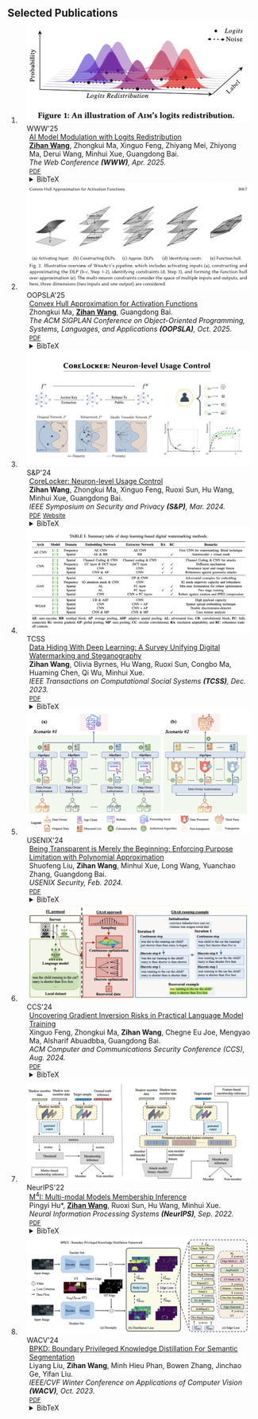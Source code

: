 <h2 id="publications" style="margin: 2px 0px -15px;">Selected Publications</h2>

<div class="publications">
<ol class="bibliography">


<li>
<div class="pub-row">

  <div class="col-sm-3 abbr" style="position: relative;padding-right: 15px;padding-left: 15px;">
    <img src="assets/img/www_cover.jpg" class="teaser img-fluid z-depth-1">
    <abbr class="badge">WWW'25</abbr>
  </div>

  <div class="col-sm-9" style="position: relative;padding-right: 15px;padding-left: 20px;">
    <div class="title"><a href="/">AI Model Modulation with Logits Redistribution</a></div>
    <div class="author"><u><strong>Zihan Wang</strong></u>, Zhongkui Ma, Xinguo Feng, Zhiyang Mei, Zhiyong Ma, Derui Wang, Minhui Xue, Guangdong Bai.</div>
    <div class="periodical"><em>The Web Conference <strong>(WWW)</strong>, Apr. 2025.</em></div>
    <div class="links">
      <a href="https://www.zihan.com.au/assets/files/WWW25AIM.pdf" class="btn btn-sm z-depth-0" role="button" target="_blank" style="font-size:12px;">PDF</a>
      <details class="auto-close">
        <summary class="btn btn-sm z-depth-0">BibTeX</summary>
        <pre style="font-size:10px;">
@inproceedings{wang2025aim,
  title={AI Model Modulation with Logits Redistribution},
  author={Wang, Zihan and Ma, Zhongkui and Feng, Xinguo and Mei, Zhiyang and Ma, Zhiyong and Wang, Derui and Wang, Hu and Xue, Minhui and Bai, Guangdong.},
  year = {2025},
  publisher = {Association for Computing Machinery},
  address = {New York, NY, USA},
  url = {https://doi.org/10.1145/3696410.3714737},
  doi = {10.1145/3696410.3714737},
  booktitle = {Proceedings of the ACM Web Conference 2025},
  location = {Sydney, Australia},
  series = {WWW'25}
}        </pre>
    </details>
    </div>
  </div>
</div>
</li>

<li>
<div class="pub-row">

  <div class="col-sm-3 abbr" style="position: relative;padding-right: 15px;padding-left: 15px;">
    <img src="assets/img/oopsla_cover.jpg" class="teaser img-fluid z-depth-1">
    <abbr class="badge">OOPSLA'25</abbr>
  </div>

  <div class="col-sm-9" style="position: relative;padding-right: 15px;padding-left: 20px;">
    <div class="title"><a href="/">Convex Hull Approximation for Activation Functions</a></div>
    <div class="author">Zhongkui Ma, <u><strong>Zihan Wang</strong></u>, Guangdong Bai.</div>
    <div class="periodical"><em>The ACM SIGPLAN Conference on Object-Oriented Programming, Systems, Languages, and Applications <strong>(OOPSLA)</strong>, Oct. 2025.</em></div>
    <div class="links">
      <a href="https://www.zihan.com.au/assets/files/WRAACT25OOP.pdf" class="btn btn-sm z-depth-0" role="button" target="_blank" style="font-size:12px;">PDF</a>
      <details class="auto-close">
        <summary class="btn btn-sm z-depth-0">BibTeX</summary>
        <pre style="font-size:10px;">
@inproceedings{}        
        </pre>
    </details>
    </div>
  </div>
</div>
</li>

<li>
<div class="pub-row">

  <div class="col-sm-3 abbr" style="position: relative;padding-right: 15px;padding-left: 15px;">
    <img src="assets/img/sp_cover.png" class="teaser img-fluid z-depth-1">
    <abbr class="badge">S&P'24</abbr>
  </div>

  <div class="col-sm-9" style="position: relative;padding-right: 15px;padding-left: 20px;">
    <div class="title"><a href="https://www.computer.org/csdl/proceedings-article/sp/2024/313000a222/1WPcYMh3F1C">CoreLocker: Neuron-level Usage Control</a></div>
    <div class="author"><strong>Zihan Wang</strong>, Zhongkui Ma, Xinguo Feng, Ruoxi Sun, Hu Wang, Minhui Xue, Guangdong Bai.</div>
    <div class="periodical"><em>IEEE Symposium on Security and Privacy <strong>(S&P)</strong>, Mar. 2024.</em></div>
    <div class="links">
      <a href="https://www.zihan.com.au/assets/files/SP24CoreLocker.pdf" class="btn btn-sm z-depth-0" role="button" target="_blank" style="font-size:12px;">PDF</a>
      <a href="../SP24CoreLocker.html" class="btn btn-sm z-depth-0" role="button" style="font-size:12px;">Website</a>
      <details class="auto-close">
        <summary class="btn btn-sm z-depth-0">BibTeX</summary>
        <pre style="font-size:10px;">
@inproceedings{wang2024corelocker,
  title={CoreLocker: Neuron-level Usage Control},
  author={Wang, Zihan and Ma, Zhongkui and Feng, Xinguo and Sun, Ruoxi and Wang, Hu and Xue, Minhui and Bai, Guangdong.},
  booktitle={IEEE Symposium on Security and Privacy (S\&P)},
  doi = {10.1109/SP54263.2024.00182},
  url = {https://doi.ieeecomputersociety.org/10.1109/SP54263.2024.00182},
  pages={2497--2514},
  year={2024}
}        </pre>
    </details>
    </div>
  </div>
</div>
</li>


<li>
<div class="pub-row">

  <div class="col-sm-3 abbr" style="position: relative;padding-right: 15px;padding-left: 15px;">
    <img src="assets/img/tcss23.png" class="teaser img-fluid z-depth-1">
    <abbr class="badge">TCSS</abbr>
  </div>

  <div class="col-sm-9" style="position: relative;padding-right: 15px;padding-left: 20px;">
    <div class="title"><a href="https://ieeexplore.ieee.org/abstract/document/10123415">Data Hiding With Deep Learning: A Survey Unifying Digital Watermarking and Steganography</a></div>
    <div class="author"><strong>Zihan Wang</strong>, Olivia Byrnes, Hu Wang, Ruoxi Sun, Congbo Ma, Huaming Chen, Qi Wu, Minhui Xue.</div>
    <div class="periodical"><em>IEEE Transactions on Computational Social Systems
 <strong>(TCSS)</strong>, Dec. 2023.</em></div>
    <div class="links">
      <a href="https://ieeexplore.ieee.org/abstract/document/10123415" class="btn btn-sm z-depth-0" role="button" target="_blank" style="font-size:12px;">PDF</a>
      <details class="auto-close">
        <summary class="btn btn-sm z-depth-0">BibTeX</summary>
        <pre style="font-size:10px;">
@article{wang2023data,
  title={Data hiding with deep learning: a survey unifying digital watermarking and steganography},
  author={Wang, Zihan and Byrnes, Olivia and Wang, Hu and Sun, Ruoxi and Ma, Congbo and Chen, Huaming and Wu, Qi and Xue, Minhui},
  journal={IEEE Transactions on Computational Social Systems},
  year={2023},
  publisher={IEEE}
}        </pre>
    </details>
    </div>
  </div>
</div>
</li>


<li>
<div class="pub-row">

  <div class="col-sm-3 abbr" style="position: relative;padding-right: 15px;padding-left: 15px;">
    <img src="assets/img/usenix24.png" class="teaser img-fluid z-depth-1">
    <abbr class="badge">USENIX'24</abbr>
  </div>

  <div class="col-sm-9" style="position: relative;padding-right: 15px;padding-left: 20px;">
    <div class="title"><a href="https://www.usenix.org/system/files/sec24fall-prepub-2516-liu-shuofeng.pdf" target="_blank">Being Transparent is Merely the Beginning: Enforcing Purpose Limitation with Polynomial Approximation</a></div>
    <div class="author">Shuofeng Liu, <strong>Zihan Wang</strong>, Minhui Xue, Long Wang, Yuanchao Zhang, Guangdong Bai. </div>
    <div class="periodical"><em>USENIX Security, Feb. 2024.</em></div>
    <div class="links">
      <a href="https://www.usenix.org/system/files/sec24fall-prepub-2516-liu-shuofeng.pdf" class="btn btn-sm z-depth-0" role="button" target="_blank" style="font-size:12px;">PDF</a>
      <details class="auto-close">
        <summary class="btn btn-sm z-depth-0">BibTeX</summary>
        <pre style="font-size:10px;">
@inproceedings{liu2024purpose,
  title={Being Transparent is Merely the Beginning: Enforcing Purpose Limitation with Polynomial Approximation},
  author={Liu, Shuofeng and Wang, Zihan and Xue, Minhui and Wang, Long and Zhang, Yuanchao and Bai, Guangdong.},
  journal={USENIX Security},
  year={2024}
}        </pre>
    </details>
    </div>
  </div>
</div>
</li>


<li>
<div class="pub-row">

  <div class="col-sm-3 abbr" style="position: relative;padding-right: 15px;padding-left: 15px;">
    <img src="assets/img/ccs_cover.png" class="teaser img-fluid z-depth-1">
    <abbr class="badge">CCS'24</abbr>
  </div>

  <div class="col-sm-9" style="position: relative;padding-right: 15px;padding-left: 20px;">
    <div class="title"><a href="https://dl.acm.org/doi/abs/10.1145/3589334.3645697" target="_blank">Uncovering Gradient Inversion Risks in Practical Language Model Training</a></div>
    <div class="author">Xinguo Feng, Zhongkui Ma, <strong>Zihan Wang</strong>, Chegne Eu Joe, Mengyao Ma, Alsharif Abuadbba, Guangdong Bai. </div>
    <div class="periodical"><em>ACM Computer and Communications Security Conference (CCS), Aug. 2024.</em></div>
    <div class="links">
      <a href="https://dl.acm.org/doi/10.1145/3658644.3690292" class="btn btn-sm z-depth-0" role="button" target="_blank" style="font-size:12px;">PDF</a>
      <details class="auto-close">
        <summary class="btn btn-sm z-depth-0">BibTeX</summary>
        <pre style="font-size:10px;">
@inproceedings{
}        </pre>
    </details>
    </div>
  </div>
</div>
</li>



<li>
<div class="pub-row">

  <div class="col-sm-3 abbr" style="position: relative;padding-right: 15px;padding-left: 15px;">
    <img src="assets/img/nips22.png" class="teaser img-fluid z-depth-1">
    <abbr class="badge">NeurIPS'22</abbr>
  </div>

  <div class="col-sm-9" style="position: relative;padding-right: 15px;padding-left: 20px;">
    <div class="title"><a href="https://proceedings.neurips.cc/paper_files/paper/2022/file/0c79d6ed1788653643a1ac67b6ea32a7-Paper-Conference.pdf">M<sup>4</sup>I: Multi-modal Models Membership Inference
</a></div>
    <div class="author">Pingyi Hu*, <u><strong>Zihan Wang</strong></u>, Ruoxi Sun, Hu Wang, Minhui Xue.</div>
    <div class="periodical"><em>Neural Information Processing Systems <strong>(NeurIPS)</strong>, Sep. 2022.</em></div>
    <div class="links">
      <a href="https://proceedings.neurips.cc/paper_files/paper/2022/file/0c79d6ed1788653643a1ac67b6ea32a7-Paper-Conference.pdf" class="btn btn-sm z-depth-0" role="button" target="_blank" style="font-size:12px;">PDF</a>
    <details class="auto-close">
        <summary class="btn btn-sm z-depth-0">BibTeX</summary>
        <pre style="font-size:10px;">
@inproceedings{hu2022m,
  title={M $\^{} 4$ I: Multi-modal Models Membership Inference},
  author={Hu, Pingyi and Wang, Zihan and Sun, Ruoxi and Wang, Hu and Xue, Minhui},
  journal={Advances in Neural Information Processing Systems},
  volume={35},
  pages={1867--1882},
  year={2022}
}        </pre>
    </details>
    </div>
  </div>
</div>
</li>


<li>
<div class="pub-row">

  <div class="col-sm-3 abbr" style="position: relative;padding-right: 15px;padding-left: 15px;">
    <img src="assets/img/wacv23.png" class="teaser img-fluid z-depth-1">
    <abbr class="badge">WACV'24</abbr>
  </div>

  <div class="col-sm-9" style="position: relative;padding-right: 15px;padding-left: 20px;">
    <div class="title"><a href="https://openaccess.thecvf.com/content/WACV2024/papers/Liu_BPKD_Boundary_Privileged_Knowledge_Distillation_for_Semantic_Segmentation_WACV_2024_paper.pdf" target="_blank">BPKD: Boundary Privileged Knowledge Distillation For Semantic Segmentation</a></div>
    <div class="author">Liyang Liu, <strong>Zihan Wang</strong>, Minh Hieu Phan, Bowen Zhang, Jinchao Ge, Yifan Liu. </div>
    <div class="periodical"><em>IEEE/CVF Winter Conference on Applications of Computer Vision <strong>(WACV)</strong>, Oct. 2023.</em></div>
    <div class="links">
      <a href="https://openaccess.thecvf.com/content/WACV2024/papers/Liu_BPKD_Boundary_Privileged_Knowledge_Distillation_for_Semantic_Segmentation_WACV_2024_paper.pdf" class="btn btn-sm z-depth-0" role="button" target="_blank" style="font-size:12px;">PDF</a>
    <details class="auto-close">
        <summary class="btn btn-sm z-depth-0">BibTeX</summary>
        <pre style="font-size:10px;">
@inproceedings{liu2024bpkd,
  title={BPKD: Boundary Privileged Knowledge Distillation For Semantic Segmentation},
  author={Liu, Liyang and Wang, Zihan and Phan, Minh Hieu and Zhang, Bowen and Ge, Jinchao and Liu, Yifan},
  booktitle={Proceedings of the IEEE/CVF Winter Conference on Applications of Computer Vision},
  pages={1062--1072},
  year={2024}
}        </pre>
    </details>    </div>
  </div>
</div>
</li>

  
<br>

</ol>
</div>
<script>
  document.querySelectorAll('.auto-close').forEach(function(details) {
    details.addEventListener('toggle', function() {
      if (this.open) {
        setTimeout(() => {
          this.open = false; 
        }, 4500);
      }
    });
  });
</script>
